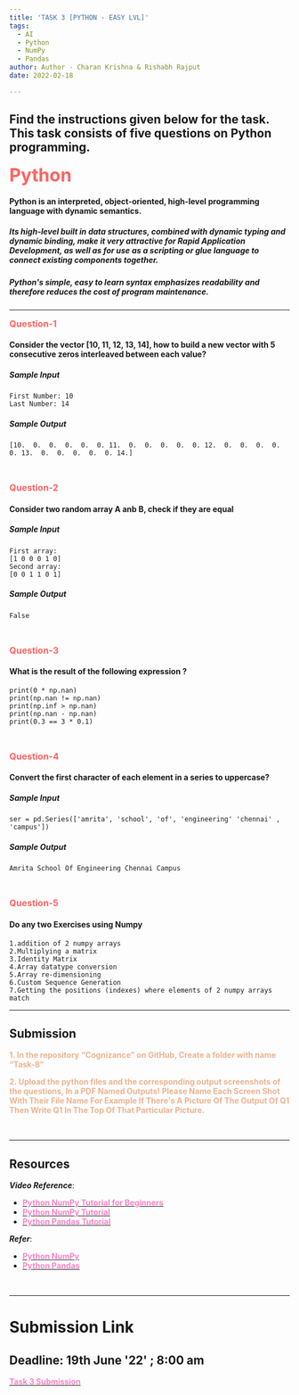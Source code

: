 ```yaml
---
title: 'TASK 3 [PYTHON - EASY LVL]'
tags:
  - AI
  - Python
  - NumPy
  - Pandas
author: Author - Charan Krishna & Rishabh Rajput
date: 2022-02-18

---
```



## Find the instructions given below for the task. This task consists of five questions on Python programming.

<b><span style="color: #FF6363; font-size: 2rem;">Python</style></b>

#### Python is an interpreted, object-oriented, high-level programming language with dynamic semantics. 

##### Its high-level built in data structures, combined with dynamic typing and dynamic binding, make it very attractive for Rapid Application Development, as well as for use as a scripting or glue language to connect existing components together. 

##### Python's simple, easy to learn syntax emphasizes readability and therefore reduces the cost of program maintenance. 
<hr>

**<span style="color: #FF6363; font-size: 1rem;">Question-1</span>**

#### Consider the vector [10, 11, 12, 13, 14], how to build a new vector with 5 consecutive zeros interleaved between each value?
##### Sample Input
```
First Number: 10
Last Number: 14
```
##### Sample Output
```
[10.  0.  0.  0.  0.  0. 11.  0.  0.  0.  0.  0. 12.  0.  0.  0.  0.  0. 13.  0.  0.  0.  0.  0. 14.]
```
<br>

**<span style="color: #FF6363; font-size: 1rem;">Question-2</span>**
#### Consider two random array A anb B, check if they are equal
##### Sample Input
```
First array:                                                           
[1 0 0 0 1 0]                                                          
Second array:                                                          
[0 0 1 1 0 1]
```
##### Sample Output
```
False
```
<br>

**<span style="color: #FF6363; font-size: 1rem;">Question-3</span>**
#### What is the result of the following expression ?  
```
print(0 * np.nan)
print(np.nan != np.nan)
print(np.inf > np.nan)
print(np.nan - np.nan)
print(0.3 == 3 * 0.1) 
```

<br>

**<span style="color: #FF6363; font-size: 1rem;">Question-4</span>**
####  Convert the first character of each element in a series to uppercase? 
##### Sample Input
```
ser = pd.Series(['amrita', 'school', 'of', 'engineering' 'chennai' , 'campus'])
```
##### Sample Output
```
Amrita School Of Engineering Chennai Campus
```
<br>

**<span style="color: #FF6363; font-size: 1rem;">Question-5</span>**
#### Do any two Exercises using Numpy

```
1.addition of 2 numpy arrays
2.Multiplying a matrix
3.Identity Matrix
4.Array datatype conversion
5.Array re-dimensioning
6.Custom Sequence Generation
7.Getting the positions (indexes) where elements of 2 numpy arrays match
```
<hr>

## Submission
<span style="color: #ECB390; font-weight: bold;">1. In the repository “Cognizance” on GitHub, Create a folder with name “Task-8”</span> <br> 
 
<span style="color: #ECB390; font-weight: bold;">2. Upload the python files and the corresponding output screenshots of the questions, In a PDF Named Outputs! Please Name Each Screen Shot With Their File Name For Example If There's A Picture Of The Output Of Q1 Then Write Q1 In The Top Of That Particular Picture.</span>

<br>
<hr>

## Resources

*<b>Video Reference</b>*: 
- [<b><span style="color: #FE83C6">Python NumPy Tutorial for Beginners</span></b>](https://youtu.be/QUT1VHiLmmI)
- [<b><span style="color: #FE83C6"> Python NumPy Tutorial</span></b>](https://youtu.be/8JfDAm9y_7s)
- [<b><span style="color: #FE83C6"> Python Pandas Tutorial</span></b>](https://www.youtube.com/watch?v=UB3DE5Bgfx4)


*<b>Refer</b>*:

- [<b><span style="color: #FE83C6"> Python NumPy</span></b>](https://www.geeksforgeeks.org/numpy-tutorial/)
- [<b><span style="color: #FE83C6"> Python Pandas</span></b>](https://www.tutorialspoint.com/python_pandas/index.htm)
<br>
<hr>

# Submission Link
## Deadline: <b>  19th June '22' ; 8:00 am </b>
[<b><span style="color: #FE83C6">Task 3 Submission</b></span>](https://forms.gle/gzwQAZWwKJwzDjuA8)

<br>